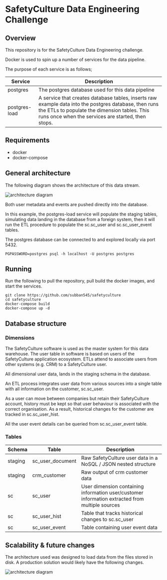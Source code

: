 # SafetyCulture Data Engineering Challenge

## Overview
This repository is for the SafetyCulture Data Engineering challenge.

Docker is used to spin up a number of services for the data pipeline.

The purpose of each service is as follows;

| Service  | Description |
| ------------- | ------------- |
| postgres  | The postgres database used for this data pipeline |
| postgres-load  | A service that creates database tables, inserts raw example data into the postgres database, then runs the ETLs to populate the dimension tables. This runs once when the services are started, then stops.  |

## Requirements

* docker
* docker-compose

## General architecture

The following diagram shows the architecture of this data stream.

![architecture diagram](https://github.com/subban545/safetyculture/master/images/current_pipeline.jpg "Data architecture")


Both user metadata and events are pushed directly into the database.

In this example, the postgres-load service will populate the staging tables, simulating data landing in the database from a foreign system, then it will run the ETL procedure to populate the sc.sc_user and sc.sc_user_event tables.

The postgres database can be connected to and explored locally via port 5432.

```
PGPASSWORD=postgres psql -h localhost -U postgres postgres
```

## Running

Run the following to pull the repository, pull build the docker images, and start the services.

```
git clone https://github.com/subban545/safetyculture
cd safetyculture
docker-compose build
docker-compose up -d
```

## Database structure

### Dimensions

The SafetyCulture software is used as the master system for this data warehouse. The user table in software is based on users of the SafetyCulture application ecosystem. ETLs attend to associate users from other systems (e.g. CRM) to a SafetyCulture user.

All dimensional user data, lands in the staging schema in the database.

An ETL process integrates user data from various sources into a single table with all information on the customer, sc.sc_user.

As a user can move between companies but retain their SafetyCulture account, history must be kept so that user behaviour is associated with the correct organisation. As a result, historical changes for the customer are tracked in sc.sc_user_hist.

All the user event details can be queried from sc.sc_user_event table.

### Tables

| Schema  | Table | Description |
| ------------- | ------------- | ------------- |
| staging  | sc_user_document | Raw SafetyCulture user data in a NoSQL / JSON nested structure |
| staging  | crm_customer | Raw output of crm customer data |
| sc  | sc_user | User dimension containing information user/customer information extracted from multiple sources |
| sc  | sc_user_hist | Table that tracks historical changes to sc.sc_user |
| sc  | sc_user_event | Table containing user event data |


## Scalability & future changes

The architecture used was designed to load data from the files stored in disk. A production solution would likely have the following changes.

![architecture diagram](https://github.com/subban545/safetyculture/master/images/production_pipeline.jpg "Data architecture")
